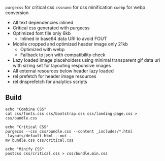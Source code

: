 `purgecss` for critical css
`cssnano` for css minification
`cwebp` for webp conversion

* All text dependencies inlined
* Critical css generated with purgecss
* Optimized font file only 6kb
  * Inlined in base64 data URI to avoid FOUT
* Mobile cropped and optimized header image only 21kb
  * Optimized with webp
  * Fallback to json with compatibility check
* Lazy loaded image placeholders using minimal transparent gif data uri with sizing set for layouting responsive images
* All external resources below header lazy loaded
* rel prefetch for header image resources
* rel dnsprefetch for analytics scripts


## Build


```
echo "Combine CSS"
cat css/fonts.css css/bootstrap.css css/landing-page.css > css/bundle.css

echo "Critical CSS"
purgecss --css css/bundle.css --content _includes/*.html _layouts/default.html --out .
mv bundle.css css/critical.css

echo "Minify CSS"
postcss css/critical.css > css/bundle.min.css
```
